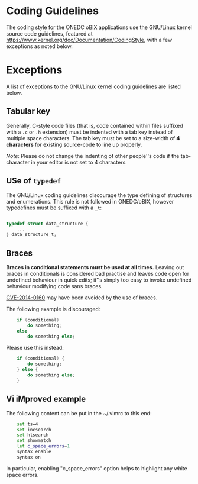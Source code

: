 # Coding Guidelines

The coding style for the ONEDC oBIX applications use the GNU/Linux kernel source code guidelines, featured at https://www.kernel.org/doc/Documentation/CodingStyle, with a few exceptions as noted below. 

# Exceptions

A list of exceptions to the GNU/Linux kernel coding guidelines are listed below.

## Tabular key

Generally, C-style code files (that is, code contained within files suffixed with a `.c` or `.h` extension) must be indented with a tab key instead of multiple space characters.  The tab key must be set to a size-width of **4 characters** for existing source-code to line up properly.

*Note*: Please do not change the indenting of other people''s code if the tab-character in your editor is not set to 4 characters. 

## USe of `typedef`

The GNU/Linux coding guidelines discourage the type defining of structures and enumerations.  This rule is not followed in ONEDC/oBIX, however typedefines must be suffixed with a `_t`:

```c

typedef struct data_structure {
	...
} data_structure_t;

```

## Braces

**Braces in conditional statements must be used at all times.**  Leaving out braces in conditionals is considered bad practise and leaves code open for undefined behaviour in quick edits; it''s simply too easy to invoke undefined behaviour modifying code sans braces.

[CVE-2014-0160](https://cve.mitre.org/cgi-bin/cvename.cgi?name=CVE-2014-0160) may have been avoided by the use of braces.

The following example is discouraged:

```c
	if (conditional)
		do something;
	else
		do something else;
```

Please use this instead:

```c
	if (conditional) {
		do something;
	} else {
		do something else;
	}
```

## Vi iMproved example

The following content can be put in the ~/.vimrc to this end:

```bash
	set ts=4
	set incsearch
	set hlsearch
	set showmatch
	let c_space_errors=1
	syntax enable
	syntax on
```

In particular, enabling "c_space_errors" option helps to highlight any white space errors.
